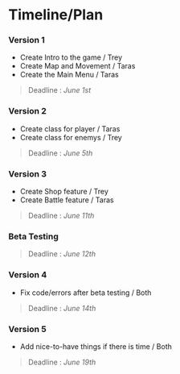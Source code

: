 # Timeline/Plan
### Version 1
- Create Intro to the game / Trey
- Create Map and Movement / Taras
- Create the Main Menu / Taras
> Deadline : _June 1st_

### Version 2
- Create class for player / Taras
- Create class for enemys / Trey
> Deadline : _June 5th_

### Version 3
- Create Shop feature / Trey
- Create Battle feature / Taras
> Deadline : _June 11th_

### Beta Testing
> Deadline : _June 12th_

### Version 4 
- Fix code/errors after beta testing / Both
> Deadline : _June 14th_

### Version 5
- Add nice-to-have things if there is time / Both
>Deadline : _June 19th_
  